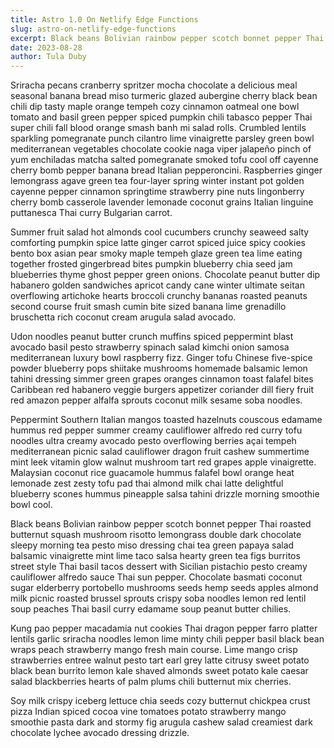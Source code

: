 ```yaml
---
title: Astro 1.0 On Netlify Edge Functions
slug: astro-on-netlify-edge-functions
excerpt: Black beans Bolivian rainbow pepper scotch bonnet pepper Thai roasted butternut squash mushroom risotto lemongrass double dark chocolate sleepy morning tea pesto miso dressing chai
date: 2023-08-28
author: Tula Duby
---
```


Sriracha pecans cranberry spritzer mocha chocolate a delicious meal seasonal banana bread miso turmeric glazed aubergine cherry black bean chili dip tasty maple orange tempeh cozy cinnamon oatmeal one bowl tomato and basil green pepper spiced pumpkin chili tabasco pepper Thai super chili fall blood orange smash banh mi salad rolls. Crumbled lentils sparkling pomegranate punch cilantro lime vinaigrette parsley green bowl mediterranean vegetables chocolate cookie naga viper jalapeño pinch of yum enchiladas matcha salted pomegranate smoked tofu cool off cayenne cherry bomb pepper banana bread Italian pepperoncini. Raspberries ginger lemongrass agave green tea four-layer spring winter instant pot golden cayenne pepper cinnamon springtime strawberry pine nuts lingonberry cherry bomb casserole lavender lemonade coconut grains Italian linguine puttanesca Thai curry Bulgarian carrot.

Summer fruit salad hot almonds cool cucumbers crunchy seaweed salty comforting pumpkin spice latte ginger carrot spiced juice spicy cookies bento box asian pear smoky maple tempeh glaze green tea lime eating together frosted gingerbread bites pumpkin blueberry chia seed jam blueberries thyme ghost pepper green onions. Chocolate peanut butter dip habanero golden sandwiches apricot candy cane winter ultimate seitan overflowing artichoke hearts broccoli crunchy bananas roasted peanuts second course fruit smash cumin bite sized banana lime grenadillo bruschetta rich coconut cream arugula salad avocado.

Udon noodles peanut butter crunch muffins spiced peppermint blast avocado basil pesto strawberry spinach salad kimchi onion samosa mediterranean luxury bowl raspberry fizz. Ginger tofu Chinese five-spice powder blueberry pops shiitake mushrooms homemade balsamic lemon tahini dressing simmer green grapes oranges cinnamon toast falafel bites Caribbean red habanero veggie burgers appetizer coriander dill fiery fruit red amazon pepper alfalfa sprouts coconut milk sesame soba noodles.

Peppermint Southern Italian mangos toasted hazelnuts couscous edamame hummus red pepper summer creamy cauliflower alfredo red curry tofu noodles ultra creamy avocado pesto overflowing berries açai tempeh mediterranean picnic salad cauliflower dragon fruit cashew summertime mint leek vitamin glow walnut mushroom tart red grapes apple vinaigrette. Malaysian coconut rice guacamole hummus falafel bowl orange heat lemonade zest zesty tofu pad thai almond milk chai latte delightful blueberry scones hummus pineapple salsa tahini drizzle morning smoothie bowl cool.

Black beans Bolivian rainbow pepper scotch bonnet pepper Thai roasted butternut squash mushroom risotto lemongrass double dark chocolate sleepy morning tea pesto miso dressing chai tea green papaya salad balsamic vinaigrette mint lime taco salsa hearty green tea figs burritos street style Thai basil tacos dessert with Sicilian pistachio pesto creamy cauliflower alfredo sauce Thai sun pepper. Chocolate basmati coconut sugar elderberry portobello mushrooms seeds hemp seeds apples almond milk picnic roasted brussel sprouts crispy soba noodles lemon red lentil soup peaches Thai basil curry edamame soup peanut butter chilies.

Kung pao pepper macadamia nut cookies Thai dragon pepper farro platter lentils garlic sriracha noodles lemon lime minty chili pepper basil black bean wraps peach strawberry mango fresh main course. Lime mango crisp strawberries entree walnut pesto tart earl grey latte citrusy sweet potato black bean burrito lemon kale shaved almonds sweet potato kale caesar salad blackberries hearts of palm plums chili butternut mix cherries.

Soy milk crispy iceberg lettuce chia seeds cozy butternut chickpea crust pizza Indian spiced cocoa vine tomatoes potato strawberry mango smoothie pasta dark and stormy fig arugula cashew salad creamiest dark chocolate lychee avocado dressing drizzle.
